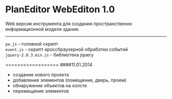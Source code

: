 PlanEditor WebEditon 1.0
===================

Web версия инструмента для создания пространственно информационной модели здания.

----------------

`pe.js` - головной скрипт <br>
`event.js` - скрипт кроссбраузерной обработки событий <br>
`jquery-2.0.3.min.js` - библиотека jquery

==================
####11.01.2014
+ создание нового проекта
+ добавление элементов (помещение, дверь, проем)
+ обнаружение объектов на холсте
+ перемещение элементов
